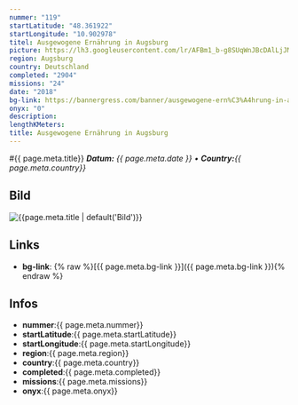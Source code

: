 ```yaml
---
nummer: "119"
startLatitude: "48.361922"
startLongitude: "10.902978"
titel: Ausgewogene Ernährung in Augsburg
picture: https://lh3.googleusercontent.com/lr/AFBm1_b-g8SUqWnJBcDAlLjJMf4k-is02vtoTFD3-sfExnGUTg9vQCb5F_sodj3rOoj1jzz_eUFIkZIGtGgJKBRiuywXL4beNdHt1YbUmtcblVaM1G4a6pqADrO0nBwT8-w6Xny8mnVVisJ9zKn1jMnw_iKWDWZOm4EAj1e52PX6ZMrxVFWlHeeByIO6tw__oWoeKjC5IUjX7SAi_Qu56G7uCQN9LMbJAvcDVRMnejpTuVTvq0RHF8uAUUF0OcQAxuVbZxLjW4XBM_dFSMBVbG2QEQ20-2Sjal6tq6B6B2w1WaDsq68r3ewAFyxJVWEwsU0FFBjpXUa_Gx8S7SMTEXaeMnlZFy2MootREFGtSSicd0pTyMCWedHUnNDXjg6-BrBJbNEyEm0LUBBhjnv9Epcz5Bjab6FG_P4z0vcyJmhOV_2WgWQI5gWmH2gQRgZWwKNZWk7CWAIuAAmgRE7iG5ao2rnBwemnqRKbfh1xUw0wx7jzAuFwrtmPkSz66r5iKmba3YRMMtJH-dNKf4eKo8vEuxyCJ-7T-JRlV5cjRfXl-RudDgkvCVzJeuoLLrpLepLL3dIJ-hBsVJoCeG0tvHJ2oZvs6n14572nZP3N-izUaq3vDAVEkEyVfb3psw_ruie2LfsuZvK2WIyyMuEcghuuxnuWaolCIwMR5GNa-q86Inif0k3LEQUeb_DPaal1ec5bOgKuTSiZ28Tv8t-sQeURk7xcDU1DewAHe8I92Vpj4ZpA4rw3Y5igw-6niFJGiHGS8XSZB5DGhu6ry0QIE5NeUs-NDP-tiXI4Wn2yVU9V5ajuvNfM-znvGyZSsrkQqLJRDYWC6equTM2S7_uLPLKocn8_Kp8TNWi6mIOW
region: Augsburg
country: Deutschland
completed: "2904"
missions: "24"
date: "2018"
bg-link: https://bannergress.com/banner/ausgewogene-ern%C3%A4hrung-in-augsburg-807f
onyx: "0"
description: 
lengthKMeters: 
title: Ausgewogene Ernährung in Augsburg
---
```


#{{ page.meta.title}}
_**Datum:** {{ page.meta.date }} • **Country:**{{ page.meta.country}}_

## Bild
![{{page.meta.title | default('Bild')}}]({{page.meta.picture}})

## Links
- **bg-link**: {% raw %}[{{ page.meta.bg-link }}]({{ page.meta.bg-link }}){% endraw %}

## Infos
- **nummer**:{{ page.meta.nummer}}
- **startLatitude**:{{ page.meta.startLatitude}}
- **startLongitude**:{{ page.meta.startLongitude}}
- **region**:{{ page.meta.region}}
- **country**:{{ page.meta.country}}
- **completed**:{{ page.meta.completed}}
- **missions**:{{ page.meta.missions}}
- **onyx**:{{ page.meta.onyx}}

